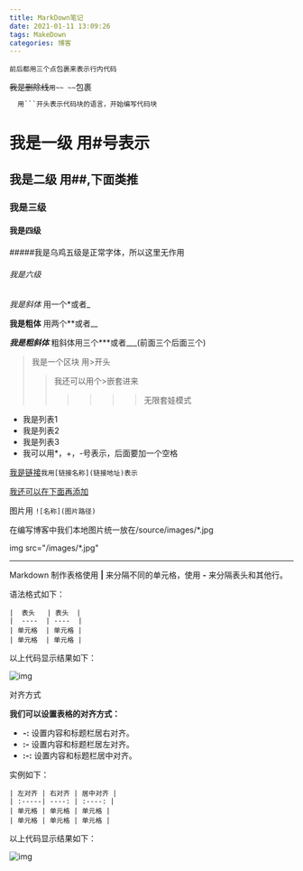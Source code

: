 ```yaml
---
title: MarkDown笔记
date: 2021-01-11 13:09:26
tags: MakeDown
categories: 博客
---
```


```前后都用三个点包裹来表示行内代码 ```

~~我是删除线~~```用~~ ~~```包裹

```java
  用```开头表示代码块的语言，开始编写代码块
```

<!--more-->



# 我是一级 用#号表示

## 我是二级 用##,下面类推

### 我是三级

#### 我是四级

#####我是乌鸡五级是正常字体，所以这里无作用

###### 我是六级



*我是斜体* 用一个*或者_

__我是粗体__ 用两个**或者__

***我是粗斜体***  粗斜体用三个***或者___(前面三个后面三个)



> 我是一个区块     用>开头
>
> > 我还可以用个>嵌套进来
> >
> > >>>>无限套娃模式

* 我是列表1
* 我是列表2
* 我是列表3
* 我可以用*，+，-号表示，后面要加一个空格



[我是链接](gg1boom.github.io)```我用[链接名称](链接地址)表示```

[我还可以在下面再添加]

[我还可以在下面再添加]:http://www.baidu.com/



图片用 ```![名称](图片路径)```

在编写博客中我们本地图片统一放在/source/images/*.jpg

img src="/images/*.jpg"



---

Markdown 制作表格使用 **|** 来分隔不同的单元格，使用 **-** 来分隔表头和其他行。

语法格式如下：

```
|  表头   | 表头  |
|  ----  | ----  |
| 单元格  | 单元格 |
| 单元格  | 单元格 |
```

以上代码显示结果如下：

![img](https://www.runoob.com/wp-content/uploads/2019/03/23EACC50-38E0-4284-B99A-6BC22E284BAC.jpg)



对齐方式

**我们可以设置表格的对齐方式：**

- **-:** 设置内容和标题栏居右对齐。
- **:-** 设置内容和标题栏居左对齐。
- **:-:** 设置内容和标题栏居中对齐。

实例如下：

```
| 左对齐 | 右对齐 | 居中对齐 |
| :-----| ----: | :----: |
| 单元格 | 单元格 | 单元格 |
| 单元格 | 单元格 | 单元格 |
```

以上代码显示结果如下：

![img](https://www.runoob.com/wp-content/uploads/2019/03/87DE9D5C-44FB-4693-8735-194D3779EC3E.jpg)

